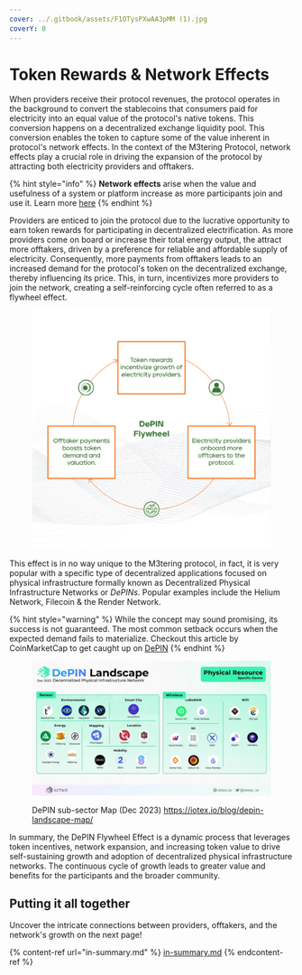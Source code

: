 ```yaml
---
cover: ../.gitbook/assets/F1OTysPXwAA3pMM (1).jpg
coverY: 0
---
```


# Token Rewards & Network Effects

When providers receive their protocol revenues, the protocol operates in the background to convert the stablecoins that consumers paid for electricity into an equal value of the protocol's native tokens. This conversion happens on a decentralized exchange liquidity pool. This conversion enables the token to capture some of the value inherent in protocol's network effects. In the context of the M3tering Protocol, network effects play a crucial role in driving the expansion of the protocol by attracting both electricity providers and offtakers.

{% hint style="info" %}
**Network effects** arise when the value and usefulness of a system or platform increase as more participants join and use it. Learn more [here](https://en.wikipedia.org/wiki/Network\_effect)
{% endhint %}

Providers are enticed to join the protocol due to the lucrative opportunity to earn token rewards for participating in decentralized electrification. As more providers come on board or increase their total energy output, the attract more offtakers, driven by a preference for reliable and affordable supply of electricity. Consequently, more payments from offtakers leads to an increased demand for the protocol's token on the decentralized exchange, thereby influencing its price. This, in turn, incentivizes more providers to join the network, creating a self-reinforcing cycle often referred to as a flywheel effect.&#x20;

<figure><img src="../.gitbook/assets/Diagram 2(2).png" alt=""><figcaption></figcaption></figure>

This effect is in no way unique to the M3tering protocol, in fact, it is very popular with a specific type of decentralized applications focused on physical infrastructure formally known as Decentralized Physical Infrastructure Networks or _DePINs_. Popular examples include the Helium Network, Filecoin & the Render Network.&#x20;

{% hint style="warning" %}
While the concept may sound promising, its success is not guaranteed. The most common setback occurs when the expected demand fails to materialize. Checkout this article by CoinMarketCap to get caught up on [DePIN](https://coinmarketcap.com/alexandria/article/a-deep-dive-into-depin-decentralized-physical-infrastructure)
{% endhint %}

<figure><img src="../.gitbook/assets/Specific-Device--1-.jpeg" alt=""><figcaption><p>DePIN sub-sector Map (Dec 2023) <a href="https://iotex.io/blog/depin-landscape-map/">https://iotex.io/blog/depin-landscape-map/</a></p></figcaption></figure>

In summary, the DePIN Flywheel Effect is a dynamic process that leverages token incentives, network expansion, and increasing token value to drive self-sustaining growth and adoption of decentralized physical infrastructure networks. The continuous cycle of growth leads to greater value and benefits for the participants and the broader community.

## Putting it all together

Uncover the intricate connections between providers, offtakers, and the network's growth on the next page!

{% content-ref url="in-summary.md" %}
[in-summary.md](in-summary.md)
{% endcontent-ref %}
